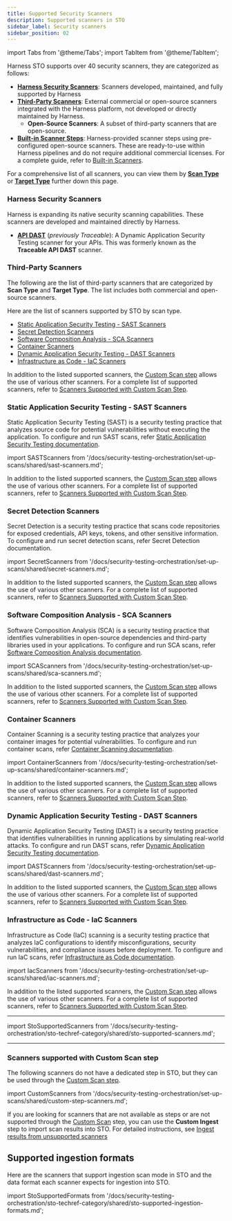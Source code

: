 ```yaml
---
title: Supported Security Scanners
description: Supported scanners in STO
sidebar_label: Security scanners
sidebar_position: 02
---
```


import Tabs from '@theme/Tabs';
import TabItem from '@theme/TabItem';

Harness STO supports over 40 security scanners, they are categorized as follows:

- **[Harness Security Scanners](#harness-security-scanners)**: Scanners developed, maintained, and fully supported by Harness
- **[Third-Party Scanners](#third-party-scanners)**:  External commercial or open-source scanners integrated with the Harness platform, not developed or directly maintained by Harness.
    - **Open-Source Scanners**: A subset of third-party scanners that are open-source.
- **[Built-in Scanner Steps](/docs/security-testing-orchestration/set-up-scans/built-in-scanners)**:  Harness-provided scanner steps using pre-configured open-source scanners. These are ready-to-use within Harness pipelines and do not require additional commercial licenses. For a complete guide, refer to [Built-in Scanners](/docs/security-testing-orchestration/set-up-scans/built-in-scanners).

For a comprehensive list of all scanners, you can view them by **[Scan Type](#third-party-scanners)** or **[Target Type](#third-party-scanners)** further down this page.

### Harness Security Scanners
Harness is expanding its native security scanning capabilities. These scanners are developed and maintained directly by Harness.

- **[API DAST](/docs/security-testing-orchestration/sto-techref-category/traceable-step-configuration)** (*previously Traceable*): A Dynamic Application Security Testing scanner for your APIs. This was formerly known as the **Traceable API DAST** scanner.

### Third-Party Scanners
The following are the list of third-party scanners that are categorized by **Scan Type** and **Target Type**. The list includes both commercial and open-source scanners.

<Tabs queryString="view-by">

<TabItem value="scan-type" label="Scan Type" default>

Here are the list of scanners supported by STO by scan type.

- [Static Application Security Testing - SAST Scanners](#static-application-security-testing---sast-scanners)
- [Secret Detection Scanners](#secret-detection-scanners)
- [Software Composition Analysis - SCA Scanners](#software-composition-analysis---sca-scanners)
- [Container Scanners](#container-scanners)
- [Dynamic Application Security Testing - DAST Scanners](#dynamic-application-security-testing---dast-scanners)
- [Infrastructure as Code - IaC Scanners](#infrastructure-as-code---iac-scanners)

In addition to the listed supported scanners, the [Custom Scan step](/docs/security-testing-orchestration/custom-scanning/custom-scan-reference) allows the use of various other scanners. For a complete list of supported scanners, refer to [Scanners Supported with Custom Scan Step](#scanners-supported-with-custom-scan-step).

### Static Application Security Testing - SAST Scanners
Static Application Security Testing (SAST) is a security testing practice that analyzes source code for potential vulnerabilities without executing the application. To configure and run SAST scans, refer [Static Application Security Testing documentation](/docs/security-testing-orchestration/set-up-scans/static-application-security-testing).

import SASTScanners from '/docs/security-testing-orchestration/set-up-scans/shared/sast-scanners.md';

<SASTScanners />

In addition to the listed supported scanners, the [Custom Scan step](/docs/security-testing-orchestration/custom-scanning/custom-scan-reference) allows the use of various other scanners. For a complete list of supported scanners, refer to [Scanners Supported with Custom Scan Step](#scanners-supported-with-custom-scan-step).


### Secret Detection Scanners
Secret Detection is a security testing practice that scans code repositories for exposed credentials, API keys, tokens, and other sensitive information. To configure and run secret detection scans, refer Secret Detection documentation.

import SecretScanners from '/docs/security-testing-orchestration/set-up-scans/shared/secret-scanners.md';

<SecretScanners />

In addition to the listed supported scanners, the [Custom Scan step](/docs/security-testing-orchestration/custom-scanning/custom-scan-reference) allows the use of various other scanners. For a complete list of supported scanners, refer to [Scanners Supported with Custom Scan Step](#scanners-supported-with-custom-scan-step).


### Software Composition Analysis - SCA Scanners
Software Composition Analysis (SCA) is a security testing practice that identifies vulnerabilities in open-source dependencies and third-party libraries used in your applications. To configure and run SCA scans, refer [Software Composition Analysis documentation](/docs/security-testing-orchestration/set-up-scans/software-composition-analysis).

import SCAScanners from '/docs/security-testing-orchestration/set-up-scans/shared/sca-scanners.md';

<SCAScanners />

In addition to the listed supported scanners, the [Custom Scan step](/docs/security-testing-orchestration/custom-scanning/custom-scan-reference) allows the use of various other scanners. For a complete list of supported scanners, refer to [Scanners Supported with Custom Scan Step](#scanners-supported-with-custom-scan-step).


### Container Scanners
Container Scanning is a security testing practice that analyzes your container images for potential vulnerabilities. To configure and run container scans, refer [Container Scanning documentation](/docs/security-testing-orchestration/set-up-scans/container-scanning).


import ContainerScanners from '/docs/security-testing-orchestration/set-up-scans/shared/container-scanners.md';

<ContainerScanners />

In addition to the listed supported scanners, the [Custom Scan step](/docs/security-testing-orchestration/custom-scanning/custom-scan-reference) allows the use of various other scanners. For a complete list of supported scanners, refer to [Scanners Supported with Custom Scan Step](#scanners-supported-with-custom-scan-step).


### Dynamic Application Security Testing - DAST Scanners

Dynamic Application Security Testing (DAST) is a security testing practice that identifies vulnerabilities in running applications by simulating real-world attacks. To configure and run DAST scans, refer [Dynamic Application Security Testing documentation](/docs/security-testing-orchestration/set-up-scans/dynamic-application-security-testing).


import DASTScanners from '/docs/security-testing-orchestration/set-up-scans/shared/dast-scanners.md';

<DASTScanners />

In addition to the listed supported scanners, the [Custom Scan step](/docs/security-testing-orchestration/custom-scanning/custom-scan-reference) allows the use of various other scanners. For a complete list of supported scanners, refer to [Scanners Supported with Custom Scan Step](#scanners-supported-with-custom-scan-step).

### Infrastructure as Code - IaC Scanners
Infrastructure as Code (IaC) scanning is a security testing practice that analyzes IaC configurations to identify misconfigurations, security vulnerabilities, and compliance issues before deployment. To configure and run IaC scans, refer [Infrastructure as Code documentation](/docs/security-testing-orchestration/set-up-scans/infrastructure-as-code-scanning).


import IacScanners from '/docs/security-testing-orchestration/set-up-scans/shared/iac-scanners.md';

<IacScanners />

In addition to the listed supported scanners, the [Custom Scan step](/docs/security-testing-orchestration/custom-scanning/custom-scan-reference) allows the use of various other scanners. For a complete list of supported scanners, refer to [Scanners Supported with Custom Scan Step](#scanners-supported-with-custom-scan-step).

---

</TabItem>

<TabItem value="target-type" label="Target Type">

import StoSupportedScanners from '/docs/security-testing-orchestration/sto-techref-category/shared/sto-supported-scanners.md';

<StoSupportedScanners />



---
</TabItem>

</Tabs>


### Scanners supported with Custom Scan step

The following scanners do not have a dedicated step in STO, but they can be used through the [Custom Scan step](/docs/security-testing-orchestration/custom-scanning/custom-scan-reference).

import CustomScanners from '/docs/security-testing-orchestration/set-up-scans/shared/custom-step-scanners.md';

<CustomScanners />

If you are looking for scanners that are not available as steps or are not supported through the [Custom Scan](/docs/security-testing-orchestration/custom-scanning/custom-scan-reference) step, you can use the **Custom Ingest** step to import scan results into STO. For detailed instructions, see [Ingest results from unsupported scanners](/docs/security-testing-orchestration/custom-scanning/ingesting-issues-from-other-scanners)

## Supported ingestion formats

Here are the scanners that support ingestion scan mode in STO and the data format each scanner expects for ingestion into STO.

import StoSupportedFormats from '/docs/security-testing-orchestration/sto-techref-category/shared/sto-supported-ingestion-formats.md';


<StoSupportedFormats />

